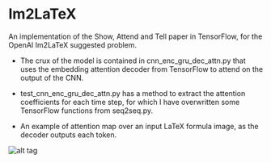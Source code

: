 # Im2LaTeX
An implementation of the Show, Attend and Tell paper in TensorFlow, for the OpenAI Im2LaTeX suggested problem.

- The crux of the model is contained in cnn_enc_gru_dec_attn.py that uses the embedding attention decoder from TensorFlow to attend on the output of the CNN.

- test_cnn_enc_gru_dec_attn.py has a method to extract the attention coefficients for each time step, for which I have overwritten some TensorFlow functions from seq2seq.py.

- An example of attention map over an input LaTeX formula image, as the decoder outputs each token.

![alt tag](https://raw.githubusercontent.com/suragnair/Im2LaTeX/raw/master/attn.png)

